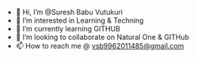 - 👋 Hi, I’m @Suresh Babu Vutukuri
- 👀 I’m interested in Learning & Techning
- 🌱 I’m currently learning GITHUB
- 💞️ I’m looking to collaborate on Natural One & GITHub
- 📫 How to reach me @ vsb9962011485@gmail.com

<!---
vsb9962011485/vsb9962011485 is a ✨ special ✨ repository because its `README.md` (this file) appears on your GitHub profile.
You can click the Preview link to take a look at your changes.
--->
